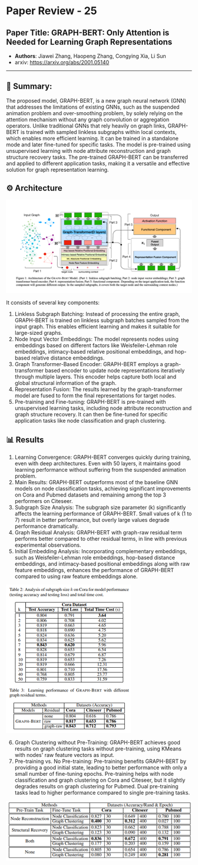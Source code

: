 # Paper Review - 25

## **Paper Title**: GRAPH-BERT: Only Attention is Needed for Learning Graph Representations
- **Authors**: Jiawei Zhang, Haopeng Zhang, Congying Xia, Li Sun
- arxiv: https://arxiv.org/abs/2001.05140
---

## 🧾 Summary: 
The proposed model, GRAPH-BERT, is a new graph neural network (GNN) that addresses the limitations of existing GNNs, such as the suspended animation problem and over-smoothing problem, by solely relying on the attention mechanism without any graph convolution or aggregation operators. Unlike traditional GNNs that rely heavily on graph links, GRAPH-BERT is trained with sampled linkless subgraphs within local contexts, which enables more efficient learning. It can be trained in a standalone mode and later fine-tuned for specific tasks. The model is pre-trained using unsupervised learning with node attribute reconstruction and graph structure recovery tasks. The pre-trained GRAPH-BERT can be transferred and applied to different application tasks, making it a versatile and effective solution for graph representation learning. 

## ⚙️ Architecture

![](./figs/25/1.png)

It consists of several key components: 
1. Linkless Subgraph Batching: Instead of processing the entire graph, GRAPH-BERT is trained on linkless subgraph batches sampled from the input graph. This enables efficient learning and makes it suitable for large-sized graphs.
2. Node Input Vector Embeddings: The model represents nodes using embeddings based on different factors like Weisfeiler-Lehman role embeddings, intimacy-based relative positional embeddings, and hop-based relative distance embeddings.
3. Graph Transformer-Based Encoder: GRAPH-BERT employs a graph-transformer based encoder to update node representations iteratively through multiple layers. This encoder helps capture both local and global structural information of the graph.
4. Representation Fusion: The results learned by the graph-transformer model are fused to form the final representations for target nodes.
5. Pre-training and Fine-tuning: GRAPH-BERT is pre-trained with unsupervised learning tasks, including node attribute reconstruction and graph structure recovery. It can then be fine-tuned for specific application tasks like node classification and graph clustering.



## 📊 Results
1. Learning Convergence: GRAPH-BERT converges quickly during training, even with deep architectures. Even with 50 layers, it maintains good learning performance without suffering from the suspended animation problem.
2. Main Results: GRAPH-BERT outperforms most of the baseline GNN models on node classification tasks, achieving significant improvements on Cora and Pubmed datasets and remaining among the top 3 performers on Citeseer.
3. Subgraph Size Analysis: The subgraph size parameter (k) significantly affects the learning performance of GRAPH-BERT. Small values of k (1 to 7) result in better performance, but overly large values degrade performance dramatically.
4. Graph Residual Analysis: GRAPH-BERT with graph-raw residual term performs better compared to other residual terms, in line with previous experimental observations.
5. Initial Embedding Analysis: Incorporating complementary embeddings, such as Weisfeiler-Lehman role embeddings, hop-based distance embeddings, and intimacy-based positional embeddings along with raw feature embeddings, enhances the performance of GRAPH-BERT compared to using raw feature embeddings alone.

![](./figs/25/3.png)


6. Graph Clustering without Pre-Training: GRAPH-BERT achieves good results on graph clustering tasks without pre-training, using KMeans with nodes' raw feature vectors as input.
7. Pre-training vs. No Pre-training: Pre-training benefits GRAPH-BERT by providing a good initial state, leading to better performance with only a small number of fine-tuning epochs. Pre-training helps with node classification and graph clustering on Cora and Citeseer, but it slightly degrades results on graph clustering for Pubmed. Dual pre-training tasks lead to higher performance compared to single pre-training tasks.

![](./figs/25/2.png)
